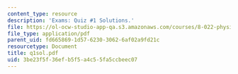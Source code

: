 ```yaml
---
content_type: resource
description: 'Exams: Quiz #1 Solutions.'
file: https://ol-ocw-studio-app-qa.s3.amazonaws.com/courses/8-022-physics-ii-electricity-and-magnetism-fall-2002/3be23f5f36efb5f5a4c55fa5ccbeec07_q1sol.pdf
file_type: application/pdf
parent_uid: fd665869-1d57-6230-3062-6af02a9fd21c
resourcetype: Document
title: q1sol.pdf
uid: 3be23f5f-36ef-b5f5-a4c5-5fa5ccbeec07
---
```

